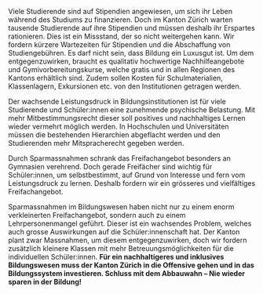 Viele Studierende sind auf Stipendien angewiesen, um sich ihr Leben während des Studiums zu finanzieren. Doch im Kanton Zürich warten tausende Studierende auf ihre Stipendien und müssen deshalb ihr Erspartes rationieren. Dies ist ein Missstand, der so nicht weitergehen kann. Wir fordern kürzere Wartezeiten für Stipendien und die Abschaffung von Studiengebühren. Es darf nicht sein, dass Bildung ein Luxusgut ist. Um dem entgegenzuwirken, braucht es qualitativ hochwertige Nachhilfeangebote und Gymivorbereitungskurse, welche gratis und in allen Regionen des Kantons erhältlich sind. Zudem sollen Kosten für Schulmaterialien, Klassenlagern, Exkursionen etc. von den Institutionen getragen werden.

Der wachsende Leistungsdruck in Bildungsinstitutionen ist für viele Studierende und Schüler:innen eine zunehmende psychische Belastung. Mit mehr Mitbestimmungsrecht dieser soll positives und nachhaltiges Lernen wieder vermehrt möglich werden. In Hochschulen und Universitäten müssen die bestehenden Hierarchien abgeflacht werden und den Studierenden mehr Mitspracherecht gegeben werden.

Durch Sparmassnahmen schrank das Freifachangebot besonders an Gymnasien verehrend. Doch gerade Freifächer sind wichtig für Schüler:innen, um selbstbestimmt, auf Grund von Interesse und fern vom Leistungsdruck zu lernen. Deshalb fordern wir ein grösseres und vielfältiges Freifachangebot.

Sparmassnahmen im Bildungswesen haben nicht nur zu einem enorm verkleinerten Freifachangebot, sondern auch zu einem Lehrpersonenmangel geführt. Dieser ist ein wachsendes Problem, welches auch grosse Auswirkungen auf die Schüler:innenschaft hat. Der Kanton plant zwar Massnahmen, um diesem entgegenzuwirken, doch wir fordern zusätzlich kleinere Klassen mit mehr Betreuungsmöglichkeiten für die individuellen Schüler:innen.
**Für ein nachhaltigeres und inklusives Bildungswesen muss der Kanton Zürich in die Offensive gehen und in das Bildungssystem investieren. Schluss mit dem Abbauwahn – Nie wieder sparen in der Bildung!**